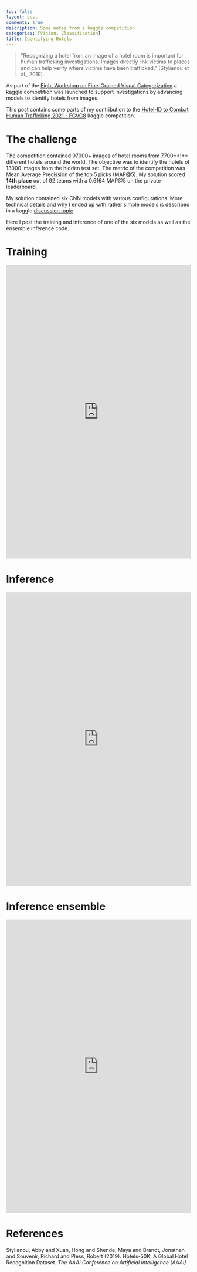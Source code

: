 ```yaml
---
toc: false
layout: post
comments: true
description: Some notes from a kaggle competition
categories: [Vision, Classification]
title: Identifying Hotels
---
```


> "Recognizing a hotel from an image of a hotel room is important for human trafficking investigations. Images directly
link victims to places and can help verify where victims have
been trafficked." (Stylianou et al., 2019). 

As part of the [Eight Workshop on Fine-Grained Visual Categorization](https://sites.google.com/view/fgvc8/home) a kaggle competition was launched to support investigations by advancing models to identify hotels from images.

This post contains some parts of my contribution to the [Hotel-ID to Combat Human Trafficking 2021 - FGVC8](https://www.kaggle.com/c/hotel-id-2021-fgvc8/overview) kaggle competition.

# The challenge
The competition contained 97000+ images of hotel rooms from 7700**!** different hotels around the world. The objective was to identify the hotels of 13000 images from the hidden test set. The metric of the competition was Mean Average Precission of the top 5 picks (MAP@5). My solution scored **14th place** out of 92 teams with a 0.6164 MAP@5 on the private leaderboard.

My solution contained six CNN models with various configurations. More technical details and why I ended up with rather simple models is described in a kaggle [discussion topic](https://www.kaggle.com/c/hotel-id-2021-fgvc8/discussion/242030).

Here I post the training and inference of one of the six models as well as the ensemble inference code.

# Training
<iframe src="https://www.kaggle.com/embed/joatom/hotel-train-fastai-densnet161?kernelSessionId=63702072" height="800" style="margin: 0 auto; width: 100%; max-width: 950px;" frameborder="0" scrolling="auto" title="Hotel train (fastai + densnet161)"></iframe>

# Inference
<iframe src="https://www.kaggle.com/embed/joatom/hotel-inference-fastai?kernelSessionId=63761117" height="800" style="margin: 0 auto; width: 100%; max-width: 950px;" frameborder="0" scrolling="auto" title="Hotel inference (fastai)"></iframe>

# Inference ensemble
<iframe src="https://www.kaggle.com/embed/joatom/fgvc8-hotel-ensemble-inference?kernelSessionId=63977973" height="800" style="margin: 0 auto; width: 100%; max-width: 950px;" frameborder="0" scrolling="auto" title="fgvc8 - hotel ensemble (inference)"></iframe>


# References

Stylianou, Abby and Xuan, Hong and Shende, Maya and Brandt, Jonathan and Souvenir, Richard and Pless, Robert (2019). Hotels-50K: A Global Hotel Recognition Dataset. *The AAAI Conference on Artificial Intelligence (AAAI)*